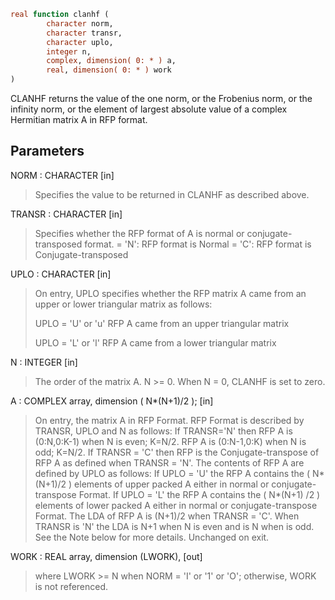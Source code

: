 ```fortran
real function clanhf (
		character norm,
		character transr,
		character uplo,
		integer n,
		complex, dimension( 0: * ) a,
		real, dimension( 0: * ) work
)
```

CLANHF  returns the value of the one norm,  or the Frobenius norm, or
the  infinity norm,  or the  element of  largest absolute value  of a
complex Hermitian matrix A in RFP format.

## Parameters
NORM : CHARACTER [in]
> Specifies the value to be returned in CLANHF as described
> above.

TRANSR : CHARACTER [in]
> Specifies whether the RFP format of A is normal or
> conjugate-transposed format.
> = 'N':  RFP format is Normal
> = 'C':  RFP format is Conjugate-transposed

UPLO : CHARACTER [in]
> On entry, UPLO specifies whether the RFP matrix A came from
> an upper or lower triangular matrix as follows:
> 
> UPLO = 'U' or 'u' RFP A came from an upper triangular
> matrix
> 
> UPLO = 'L' or 'l' RFP A came from a  lower triangular
> matrix

N : INTEGER [in]
> The order of the matrix A.  N >= 0.  When N = 0, CLANHF is
> set to zero.

A : COMPLEX array, dimension ( N*(N+1)/2 ); [in]
> On entry, the matrix A in RFP Format.
> RFP Format is described by TRANSR, UPLO and N as follows:
> If TRANSR='N' then RFP A is (0:N,0:K-1) when N is even;
> K=N/2. RFP A is (0:N-1,0:K) when N is odd; K=N/2. If
> TRANSR = 'C' then RFP is the Conjugate-transpose of RFP A
> as defined when TRANSR = 'N'. The contents of RFP A are
> defined by UPLO as follows: If UPLO = 'U' the RFP A
> contains the ( N*(N+1)/2 ) elements of upper packed A
> either in normal or conjugate-transpose Format. If
> UPLO = 'L' the RFP A contains the ( N*(N+1) /2 ) elements
> of lower packed A either in normal or conjugate-transpose
> Format. The LDA of RFP A is (N+1)/2 when TRANSR = 'C'. When
> TRANSR is 'N' the LDA is N+1 when N is even and is N when
> is odd. See the Note below for more details.
> Unchanged on exit.

WORK : REAL array, dimension (LWORK), [out]
> where LWORK >= N when NORM = 'I' or '1' or 'O'; otherwise,
> WORK is not referenced.
